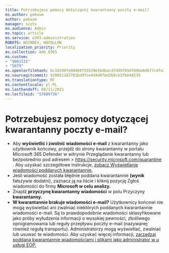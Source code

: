 ```yaml
---
title: Potrzebujesz pomocy dotyczącej kwarantanny poczty e-mail?
ms.author: pebaum
author: pebaum
manager: scotv
ms.audience: Admin
ms.topic: article
ms.service: o365-administration
ROBOTS: NOINDEX, NOFOLLOW
localization_priority: Priority
ms.collection: Adm_O365
ms.custom:
- "9002531"
- "5679"
ms.openlocfilehash: bc10199fe98460f55519e56dbacd7d49f09df89be6d677c4fe2b6b95f529e26d
ms.sourcegitcommit: 920051182781bd97ce4d4d6fbd268cb37b84d239
ms.translationtype: MT
ms.contentlocale: pl-PL
ms.lasthandoff: 08/11/2021
ms.locfileid: "57889736"
---
```

# <a name="need-help-with-email-quarantine"></a>Potrzebujesz pomocy dotyczącej kwarantanny poczty e-mail?

- Aby **wyświetlić i zwolnić wiadomości e-mail** z kwarantanny jako użytkownik końcowy, przejdź do strony kwarantanny w portalu Microsoft 365 Defender w witrynie Przeglądanie kwarantanny lub bezpośrednio pod adresem   \>  <https://security.microsoft.com/quarantine> . Aby uzyskać szczegółowe instrukcje, [zobacz Wyświetlanie wiadomości poddanych kwarantannie.](https://docs.microsoft.com/microsoft-365/security/office-365-security/find-and-release-quarantined-messages-as-a-user#view-your-quarantined-messages)
- Jeśli wiadomość została błędnie poddana kwarantannie **(wynik** fałszywie dodatni), zaznacz ją na liście i kliknij pozycję Zgłoś wiadomości do firmy **Microsoft w celu analizy.**
- Znajdź **przyczynę kwarantanny wiadomości** w polu Przyczyny **kwarantanny.**
- **W kwarantannie brakuje wiadomości e-mail?** Użytkownicy końcowi nie mogą wyświetlać ani zwalniać niektórych poddanych kwarantannie wiadomości e-mail. Są to prawdopodobnie wiadomości sklasyfikowane jako próby wyłudzenia informacji o wysokiej pewności, złośliwego oprogramowania lub reguły przepływu poczty e-mail (nazywanej również regułą transportu). Administratorzy mogą wyświetlać, zwalniać lub usuwać te wiadomości. Aby uzyskać więcej informacji, [zarządzaj poddaną kwarantannie wiadomościami i plikami jako administrator w u usługi EOP.](https://docs.microsoft.com/microsoft-365/security/office-365-security/manage-quarantined-messages-and-files)
